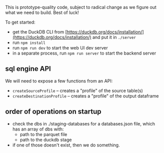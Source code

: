 This is prototype-quality code, subject to radical change as we figure out
what we need to build. Best of luck!

To get started:

- get the DuckDB CLI from [https://duckdb.org/docs/installation/](https://duckdb.org/docs/installation/) and put it in `./server`
- run `npm install`
- run `npm run dev` to start the web UI dev server
- in a separate process, run `npm run server` to start the backend server

## sql engine API

We will need to expose a few functions from an API:

- `createSourceProfile` – creates a "profile" of the source table(s)
- `createDestinationProfile` – creates a "profile" of the output dataframe

## order of operations on startup
- check the dbs in ./staging-databases for a databases.json file, which has an array of dbs with:
    - path to the parquet file
    - path to the duckdb stage
- if one of those doesn't exist, then we do something.

